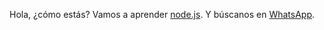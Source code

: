 Hola, ¿cómo estás?
Vamos a aprender [node.js](https://nodejs.org/es).
Y búscanos en [WhatsApp](https://web.whatsapp.com/).
